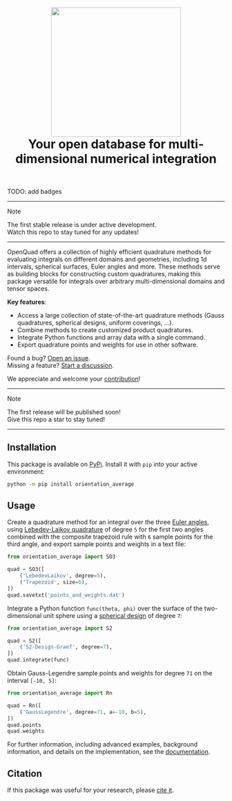 <h1 align="center">
<img src="docs/_static/images/logo.svg" width="300">
<br>
Your open database for multi-dimensional numerical integration
</h1><br>

TODO: add badges

---
> [!NOTE]
> The first stable release is under active development.  
> Watch this repo to stay tuned for any updates!
---


OpenQuad offers a collection of highly efficient quadrature methods for
evaluating integrals on different domains and geometries, including 1d
intervals, spherical surfaces, Euler angles and more.  These methods serve as
building blocks for constructing custom quadratures, making this package
versatile for integrals over arbitrary multi-dimensional domains and tensor
spaces.

**Key features**:

- Access a large collection of state-of-the-art quadrature methods (Gauss
  quadratures, spherical designs, uniform coverings, ...).
- Combine methods to create customized product quadratures.
- Integrate Python functions and array data with a single command.
- Export quadrature points and weights for use in other software.

Found a bug? [Open an issue](https://github.com/qucontrol/openquad/issues).  
Missing a feature? [Start a discussion](https://github.com/qucontrol/openquad/discussions).

We appreciate and welcome your [contribution]()!

---
> [!NOTE]
> The first release will be published soon!  
> Give this repo a star to stay tuned!
---

Installation
------------

This package is available on
[PyPi](https://pypi.org/project/openquad). Install it with `pip`
into your active environment:

```bash
python -m pip install orientation_average
```

Usage
-----

Create a quadrature method for an integral over the three [Euler angles](),
using [Lebedev-Laikov quadrature]() of degree `5` for the first two angles
combined with the composite trapezoid rule with `6` sample points for the third
angle, and export sample points and weights in a text file:

```python
from orientation_average import SO3

quad = SO3([
    ('LebedevLaikov', degree=5),
    ('Trapezoid', size=6),
])
quad.savetxt('points_and_weights.dat')
```

Integrate a Python function `func(theta, phi)` over the surface of the
two-dimensional unit sphere using a [spherical design]() of degree `7`:

```python
from orientation_average import S2

quad = S2([
    ('S2-Design-Graef', degree=7),
])
quad.integrate(func)
```

Obtain Gauss-Legendre sample points and weights for degree `71` on the interval
`[-10, 5]`:

```python
from orientation_average import Rn

quad = Rn([
    ('GaussLegendre', degree=71, a=-10, b=5),
])
quad.points
quad.weights
```

For further information, including advanced examples, background information,
and details on the implementation, see the [documentation]().


Citation
--------

If this package was useful for your research, please [cite it]().
